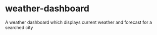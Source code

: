 # weather-dashboard
A weather dashboard which displays current weather and forecast for a searched city

